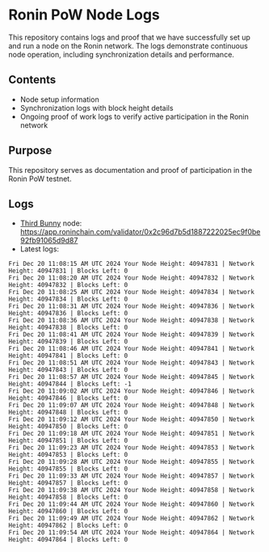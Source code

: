 # Ronin PoW Node Logs

This repository contains logs and proof that we have successfully set up and run a node on the Ronin network. The logs demonstrate continuous node operation, including synchronization details and performance.

## Contents

- Node setup information
- Synchronization logs with block height details
- Ongoing proof of work logs to verify active participation in the Ronin network

## Purpose

This repository serves as documentation and proof of participation in the Ronin PoW testnet.

## Logs

- [Third Bunny](https://thirdbunny.xyz/) node: https://app.roninchain.com/validator/0x2c96d7b5d1887222025ec9f0be92fb91065d9d87
- Latest logs:
```
Fri Dec 20 11:08:15 AM UTC 2024 Your Node Height: 40947831 | Network Height: 40947831 | Blocks Left: 0
Fri Dec 20 11:08:20 AM UTC 2024 Your Node Height: 40947832 | Network Height: 40947832 | Blocks Left: 0
Fri Dec 20 11:08:25 AM UTC 2024 Your Node Height: 40947834 | Network Height: 40947834 | Blocks Left: 0
Fri Dec 20 11:08:31 AM UTC 2024 Your Node Height: 40947836 | Network Height: 40947836 | Blocks Left: 0
Fri Dec 20 11:08:36 AM UTC 2024 Your Node Height: 40947838 | Network Height: 40947838 | Blocks Left: 0
Fri Dec 20 11:08:41 AM UTC 2024 Your Node Height: 40947839 | Network Height: 40947839 | Blocks Left: 0
Fri Dec 20 11:08:46 AM UTC 2024 Your Node Height: 40947841 | Network Height: 40947841 | Blocks Left: 0
Fri Dec 20 11:08:51 AM UTC 2024 Your Node Height: 40947843 | Network Height: 40947843 | Blocks Left: 0
Fri Dec 20 11:08:57 AM UTC 2024 Your Node Height: 40947845 | Network Height: 40947844 | Blocks Left: -1
Fri Dec 20 11:09:02 AM UTC 2024 Your Node Height: 40947846 | Network Height: 40947846 | Blocks Left: 0
Fri Dec 20 11:09:07 AM UTC 2024 Your Node Height: 40947848 | Network Height: 40947848 | Blocks Left: 0
Fri Dec 20 11:09:12 AM UTC 2024 Your Node Height: 40947850 | Network Height: 40947850 | Blocks Left: 0
Fri Dec 20 11:09:18 AM UTC 2024 Your Node Height: 40947851 | Network Height: 40947851 | Blocks Left: 0
Fri Dec 20 11:09:23 AM UTC 2024 Your Node Height: 40947853 | Network Height: 40947853 | Blocks Left: 0
Fri Dec 20 11:09:28 AM UTC 2024 Your Node Height: 40947855 | Network Height: 40947855 | Blocks Left: 0
Fri Dec 20 11:09:33 AM UTC 2024 Your Node Height: 40947857 | Network Height: 40947857 | Blocks Left: 0
Fri Dec 20 11:09:38 AM UTC 2024 Your Node Height: 40947858 | Network Height: 40947858 | Blocks Left: 0
Fri Dec 20 11:09:44 AM UTC 2024 Your Node Height: 40947860 | Network Height: 40947860 | Blocks Left: 0
Fri Dec 20 11:09:49 AM UTC 2024 Your Node Height: 40947862 | Network Height: 40947862 | Blocks Left: 0
Fri Dec 20 11:09:54 AM UTC 2024 Your Node Height: 40947864 | Network Height: 40947864 | Blocks Left: 0
```
